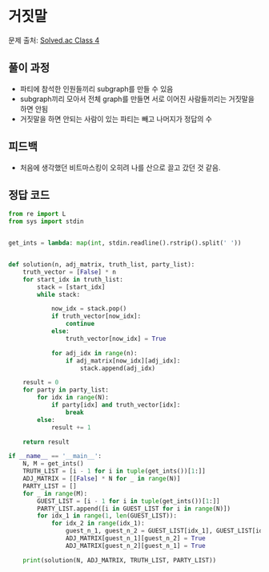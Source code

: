 # 거짓말
문제 출처: [Solved.ac Class 4](https://www.acmicpc.net/problem/1043)

## 풀이 과정
* 파티에 참석한 인원들끼리 subgraph를 만들 수 있음
* subgraph끼리 모아서 전체 graph를 만들면 서로 이어진 사람들끼리는 거짓말을 하면 안됨
* 거짓말을 하면 안되는 사람이 있는 파티는 빼고 나머지가 정답의 수

## 피드백
* 처음에 생각했던 비트마스킹이 오히려 나를 산으로 끌고 갔던 것 같음.

## 정답 코드
```python
from re import L
from sys import stdin


get_ints = lambda: map(int, stdin.readline().rstrip().split(' '))


def solution(n, adj_matrix, truth_list, party_list):
    truth_vector = [False] * n
    for start_idx in truth_list:
        stack = [start_idx]
        while stack:

            now_idx = stack.pop()
            if truth_vector[now_idx]:
                continue
            else:
                truth_vector[now_idx] = True

            for adj_idx in range(n):
                if adj_matrix[now_idx][adj_idx]:
                    stack.append(adj_idx)

    result = 0
    for party in party_list:
        for idx in range(N):
            if party[idx] and truth_vector[idx]:
                break
        else:
            result += 1

    return result

if __name__ == '__main__':
    N, M = get_ints()
    TRUTH_LIST = [i - 1 for i in tuple(get_ints())[1:]]
    ADJ_MATRIX = [[False] * N for _ in range(N)]
    PARTY_LIST = []
    for _ in range(M):
        GUEST_LIST = [i - 1 for i in tuple(get_ints())[1:]]
        PARTY_LIST.append([i in GUEST_LIST for i in range(N)])
        for idx_1 in range(1, len(GUEST_LIST)):
            for idx_2 in range(idx_1):
                guest_n_1, guest_n_2 = GUEST_LIST[idx_1], GUEST_LIST[idx_2]
                ADJ_MATRIX[guest_n_1][guest_n_2] = True
                ADJ_MATRIX[guest_n_2][guest_n_1] = True

    print(solution(N, ADJ_MATRIX, TRUTH_LIST, PARTY_LIST))
```
